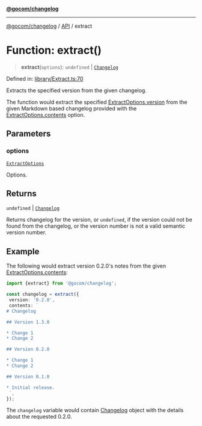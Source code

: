 [**@gocom/changelog**](../README.md)

***

[@gocom/changelog](../README.md) / [API](../Public/API.md) / extract

# Function: extract()

> **extract**(`options`): `undefined` \| [`Changelog`](../Types/API.Changelog.md)

Defined in: [library/Extract.ts:70](https://github.com/gocom/changelog/blob/a821a646e6a7d9dede70692258a7056e2e656088/src/library/Extract.ts#L70)

Extracts the specified version from the given changelog.

The function would extract the specified [ExtractOptions.version](../Options/API.ExtractOptions.md#version) from the given Markdown based
changelog provided with the [ExtractOptions.contents](../Options/API.ExtractOptions.md#contents) option.

## Parameters

### options

[`ExtractOptions`](../Options/API.ExtractOptions.md)

Options.

## Returns

`undefined` \| [`Changelog`](../Types/API.Changelog.md)

Returns changelog for the version, or `undefined`, if the version could not
be found from the changelog, or the version number is not a valid semantic version number.

## Example

The following would extract version 0.2.0's notes from the given [ExtractOptions.contents](../Options/API.ExtractOptions.md#contents):
```ts
import {extract} from '@gocom/changelog';

const changelog = extract({
 version: '0.2.0',
 contents: `
# Changelog

## Version 1.3.0

* Change 1
* Change 2

## Version 0.2.0

* Change 1
* Change 2

## Version 0.1.0

* Initial release.
 `,
});
```
The `changelog` variable would contain [Changelog](../Types/API.Changelog.md) object with the details about the requested 0.2.0.

